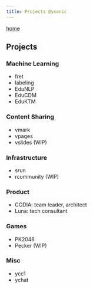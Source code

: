 ```yaml
---
title: Projects @yxonic
---
```


[home](/)

## Projects

### Machine Learning

- fret
- labeling
- EduNLP
- EduCDM
- EduKTM

### Content Sharing

- vmark
- vpages
- vslides (WIP)

### Infrastructure

- srun
- rcommunity (WIP)

### Product

- CODIA: team leader, architect
- Luna: tech consultant

### Games

- PK2048
- Pecker (WIP)

### Misc

- ycc1
- ychat
